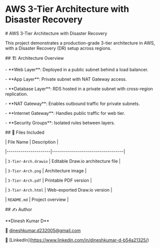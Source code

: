 # AWS 3-Tier Architecture with Disaster Recovery





\# AWS 3-Tier Architecture with Disaster Recovery



This project demonstrates a production-grade 3-tier architecture in AWS, with a Disaster Recovery (DR) setup across regions.



\## 🏗️ Architecture Overview



\- \*\*Web Layer\*\*: Deployed in a public subnet behind a load balancer.

\- \*\*App Layer\*\*: Private subnet with NAT Gateway access.

\- \*\*Database Layer\*\*: RDS hosted in a private subnet with cross-region replication.

\- \*\*NAT Gateway\*\*: Enables outbound traffic for private subnets.

\- \*\*Internet Gateway\*\*: Handles public traffic for web tier.

\- \*\*Security Groups\*\*: Isolated rules between layers.



\## 📁 Files Included



| File Name            | Description                        |

|----------------------|------------------------------------|

| `3-Tier-Arch.drawio` | Editable Draw.io architecture file |

| `3-Tier-Arch.png`    | Architecture image                 |

| `3-Tier-Arch.pdf`    | Printable PDF version              |

| `3-Tier-Arch.html`   | Web-exported Draw.io version       |

| `README.md`          | Project overview                   |



\## ✍️ Author



\*\*Dinesh Kumar D\*\*  

📧 dineshkumar.d232005@gmail.com  

🔗 \[LinkedIn](https://www.linkedin.com/in/dineshkumar-d-b54a21325/)



